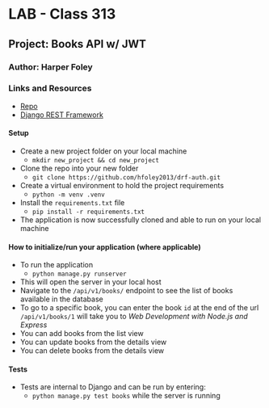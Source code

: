 # LAB - Class 313

## Project: Books API w/ JWT

### Author: Harper Foley

### Links and Resources

* [Repo](https://github.com/hfoley2013/drf-auth)
* [Django REST Framework](https://www.django-rest-framework.org/)

#### Setup

* Create a new project folder on your local machine
  * `mkdir new_project && cd new_project`
* Clone the repo into your new folder
  * `git clone https://github.com/hfoley2013/drf-auth.git`
* Create a virtual environment to hold the project requirements
  * `python -m venv .venv`
* Install the `requirements.txt` file
  * `pip install -r requirements.txt`
* The application is now successfully cloned and able to run on your local machine

#### How to initialize/run your application (where applicable)

* To run the application
  * `python manage.py runserver`
* This will open the server in your local host
* Navigate to the `/api/v1/books/` endpoint to see the list of books available in the database
* To go to a specific book, you can enter the book `id` at the end of the url
  `/api/v1/books/1` will take you to *Web Development with Node.js and Express*
* You can add books from the list view
* You can update books from the details view
* You can delete books from the details view

#### Tests

* Tests are internal to Django and can be run by entering:
  * `python manage.py test books` while the server is running
